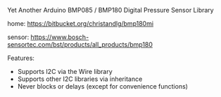 Yet Another Arduino BMP085 / BMP180 Digital Pressure Sensor Library

home: https://bitbucket.org/christandlg/bmp180mi

sensor: https://www.bosch-sensortec.com/bst/products/all_products/bmp180 

Features:
- Supports I2C via the Wire library
- Supports other I2C libraries via inheritance
- Never blocks or delays (except for convenience functions)
